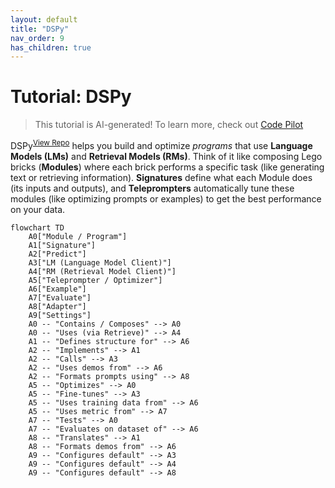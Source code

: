 ```yaml
---
layout: default
title: "DSPy"
nav_order: 9
has_children: true
---
```


# Tutorial: DSPy

> This tutorial is AI-generated! To learn more, check out [Code Pilot](https://github.com/setiadeepanshu01/Code-Pilot.git)

DSPy<sup>[View Repo](https://github.com/stanfordnlp/dspy/tree/7cdfe988e6404289b896d946d957f17bb4d9129b/dspy)</sup> helps you build and optimize *programs* that use **Language Models (LMs)** and **Retrieval Models (RMs)**.
Think of it like composing Lego bricks (**Modules**) where each brick performs a specific task (like generating text or retrieving information).
**Signatures** define what each Module does (its inputs and outputs), and **Teleprompters** automatically tune these modules (like optimizing prompts or examples) to get the best performance on your data.

```mermaid
flowchart TD
    A0["Module / Program"]
    A1["Signature"]
    A2["Predict"]
    A3["LM (Language Model Client)"]
    A4["RM (Retrieval Model Client)"]
    A5["Teleprompter / Optimizer"]
    A6["Example"]
    A7["Evaluate"]
    A8["Adapter"]
    A9["Settings"]
    A0 -- "Contains / Composes" --> A0
    A0 -- "Uses (via Retrieve)" --> A4
    A1 -- "Defines structure for" --> A6
    A2 -- "Implements" --> A1
    A2 -- "Calls" --> A3
    A2 -- "Uses demos from" --> A6
    A2 -- "Formats prompts using" --> A8
    A5 -- "Optimizes" --> A0
    A5 -- "Fine-tunes" --> A3
    A5 -- "Uses training data from" --> A6
    A5 -- "Uses metric from" --> A7
    A7 -- "Tests" --> A0
    A7 -- "Evaluates on dataset of" --> A6
    A8 -- "Translates" --> A1
    A8 -- "Formats demos from" --> A6
    A9 -- "Configures default" --> A3
    A9 -- "Configures default" --> A4
    A9 -- "Configures default" --> A8
```